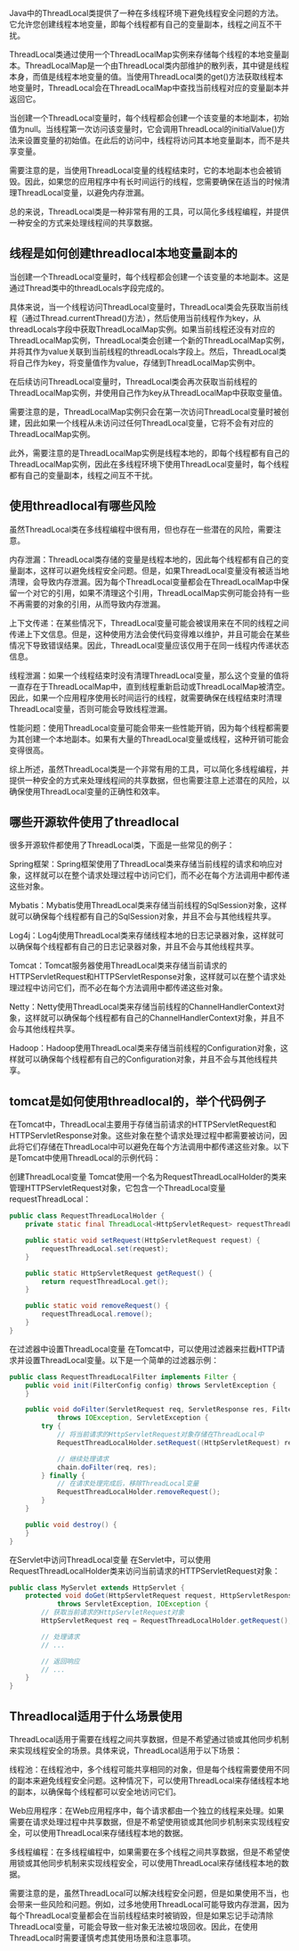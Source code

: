 Java中的ThreadLocal类提供了一种在多线程环境下避免线程安全问题的方法。它允许您创建线程本地变量，即每个线程都有自己的变量副本，线程之间互不干扰。

ThreadLocal类通过使用一个ThreadLocalMap实例来存储每个线程的本地变量副本。ThreadLocalMap是一个由ThreadLocal类内部维护的散列表，其中键是线程本身，而值是线程本地变量的值。当使用ThreadLocal类的get()方法获取线程本地变量时，ThreadLocal会在ThreadLocalMap中查找当前线程对应的变量副本并返回它。

当创建一个ThreadLocal变量时，每个线程都会创建一个该变量的本地副本，初始值为null。当线程第一次访问该变量时，它会调用ThreadLocal的initialValue()方法来设置变量的初始值。在此后的访问中，线程将访问其本地变量副本，而不是共享变量。

需要注意的是，当使用ThreadLocal变量的线程结束时，它的本地副本也会被销毁。因此，如果您的应用程序中有长时间运行的线程，您需要确保在适当的时候清理ThreadLocal变量，以避免内存泄漏。

总的来说，ThreadLocal类是一种非常有用的工具，可以简化多线程编程，并提供一种安全的方式来处理线程间的共享数据。

## 线程是如何创建threadlocal本地变量副本的

当创建一个ThreadLocal变量时，每个线程都会创建一个该变量的本地副本。这是通过Thread类中的threadLocals字段完成的。

具体来说，当一个线程访问ThreadLocal变量时，ThreadLocal类会先获取当前线程（通过Thread.currentThread()方法），然后使用当前线程作为key，从threadLocals字段中获取ThreadLocalMap实例。如果当前线程还没有对应的ThreadLocalMap实例，ThreadLocal类会创建一个新的ThreadLocalMap实例，并将其作为value关联到当前线程的threadLocals字段上。然后，ThreadLocal类将自己作为key，将变量值作为value，存储到ThreadLocalMap实例中。

在后续访问ThreadLocal变量时，ThreadLocal类会再次获取当前线程的ThreadLocalMap实例，并使用自己作为key从ThreadLocalMap中获取变量值。

需要注意的是，ThreadLocalMap实例只会在第一次访问ThreadLocal变量时被创建，因此如果一个线程从未访问过任何ThreadLocal变量，它将不会有对应的ThreadLocalMap实例。

此外，需要注意的是ThreadLocalMap实例是线程本地的，即每个线程都有自己的ThreadLocalMap实例，因此在多线程环境下使用ThreadLocal变量时，每个线程都有自己的变量副本，线程之间互不干扰。

## 使用threadlocal有哪些风险

虽然ThreadLocal类在多线程编程中很有用，但也存在一些潜在的风险，需要注意。

内存泄漏：ThreadLocal类存储的变量是线程本地的，因此每个线程都有自己的变量副本，这样可以避免线程安全问题。但是，如果ThreadLocal变量没有被适当地清理，会导致内存泄漏。因为每个ThreadLocal变量都会在ThreadLocalMap中保留一个对它的引用，如果不清理这个引用，ThreadLocalMap实例可能会持有一些不再需要的对象的引用，从而导致内存泄漏。

上下文传递：在某些情况下，ThreadLocal变量可能会被误用来在不同的线程之间传递上下文信息。但是，这种使用方法会使代码变得难以维护，并且可能会在某些情况下导致错误结果。因此，ThreadLocal变量应该仅用于在同一线程内传递状态信息。

线程泄漏：如果一个线程结束时没有清理ThreadLocal变量，那么这个变量的值将一直存在于ThreadLocalMap中，直到线程重新启动或ThreadLocalMap被清空。因此，如果一个应用程序使用长时间运行的线程，就需要确保在线程结束时清理ThreadLocal变量，否则可能会导致线程泄漏。

性能问题：使用ThreadLocal变量可能会带来一些性能开销，因为每个线程都需要为其创建一个本地副本。如果有大量的ThreadLocal变量或线程，这种开销可能会变得很高。

综上所述，虽然ThreadLocal类是一个非常有用的工具，可以简化多线程编程，并提供一种安全的方式来处理线程间的共享数据，但也需要注意上述潜在的风险，以确保使用ThreadLocal变量的正确性和效率。

## 哪些开源软件使用了threadlocal

很多开源软件都使用了ThreadLocal类，下面是一些常见的例子：

Spring框架：Spring框架使用了ThreadLocal类来存储当前线程的请求和响应对象，这样就可以在整个请求处理过程中访问它们，而不必在每个方法调用中都传递这些对象。

Mybatis：Mybatis使用ThreadLocal类来存储当前线程的SqlSession对象，这样就可以确保每个线程都有自己的SqlSession对象，并且不会与其他线程共享。

Log4j：Log4j使用ThreadLocal类来存储线程本地的日志记录器对象，这样就可以确保每个线程都有自己的日志记录器对象，并且不会与其他线程共享。

Tomcat：Tomcat服务器使用ThreadLocal类来存储当前请求的HTTPServletRequest和HTTPServletResponse对象，这样就可以在整个请求处理过程中访问它们，而不必在每个方法调用中都传递这些对象。

Netty：Netty使用ThreadLocal类来存储当前线程的ChannelHandlerContext对象，这样就可以确保每个线程都有自己的ChannelHandlerContext对象，并且不会与其他线程共享。

Hadoop：Hadoop使用ThreadLocal类来存储当前线程的Configuration对象，这样就可以确保每个线程都有自己的Configuration对象，并且不会与其他线程共享。

## tomcat是如何使用threadlocal的，举个代码例子

在Tomcat中，ThreadLocal主要用于存储当前请求的HTTPServletRequest和HTTPServletResponse对象。这些对象在整个请求处理过程中都需要被访问，因此将它们存储在ThreadLocal中可以避免在每个方法调用中都传递这些对象。以下是Tomcat中使用ThreadLocal的示例代码：

创建ThreadLocal变量
Tomcat使用一个名为RequestThreadLocalHolder的类来管理HTTPServletRequest对象，它包含一个ThreadLocal变量requestThreadLocal：

```java
public class RequestThreadLocalHolder {
    private static final ThreadLocal<HttpServletRequest> requestThreadLocal = new ThreadLocal<>();

    public static void setRequest(HttpServletRequest request) {
        requestThreadLocal.set(request);
    }

    public static HttpServletRequest getRequest() {
        return requestThreadLocal.get();
    }

    public static void removeRequest() {
        requestThreadLocal.remove();
    }
}
```

在过滤器中设置ThreadLocal变量
在Tomcat中，可以使用过滤器来拦截HTTP请求并设置ThreadLocal变量。以下是一个简单的过滤器示例：

```java
public class RequestThreadLocalFilter implements Filter {
    public void init(FilterConfig config) throws ServletException {
    }

    public void doFilter(ServletRequest req, ServletResponse res, FilterChain chain)
            throws IOException, ServletException {
        try {
            // 将当前请求的HttpServletRequest对象存储在ThreadLocal中
            RequestThreadLocalHolder.setRequest((HttpServletRequest) req);

            // 继续处理请求
            chain.doFilter(req, res);
        } finally {
            // 在请求处理完成后，移除ThreadLocal变量
            RequestThreadLocalHolder.removeRequest();
        }
    }

    public void destroy() {
    }
}

```

在Servlet中访问ThreadLocal变量
在Servlet中，可以使用RequestThreadLocalHolder类来访问当前请求的HTTPServletRequest对象：

```java
public class MyServlet extends HttpServlet {
    protected void doGet(HttpServletRequest request, HttpServletResponse response)
            throws ServletException, IOException {
        // 获取当前请求的HttpServletRequest对象
        HttpServletRequest req = RequestThreadLocalHolder.getRequest();

        // 处理请求
        // ...

        // 返回响应
        // ...
    }
}
```

## Threadlocal适用于什么场景使用

ThreadLocal适用于需要在线程之间共享数据，但是不希望通过锁或其他同步机制来实现线程安全的场景。具体来说，ThreadLocal适用于以下场景：

线程池：在线程池中，多个线程可能共享相同的对象，但是每个线程需要使用不同的副本来避免线程安全问题。这种情况下，可以使用ThreadLocal来存储线程本地的副本，以确保每个线程都可以安全地访问它们。

Web应用程序：在Web应用程序中，每个请求都由一个独立的线程来处理。如果需要在请求处理过程中共享数据，但是不希望使用锁或其他同步机制来实现线程安全，可以使用ThreadLocal来存储线程本地的数据。

多线程编程：在多线程编程中，如果需要在多个线程之间共享数据，但是不希望使用锁或其他同步机制来实现线程安全，可以使用ThreadLocal来存储线程本地的数据。

需要注意的是，虽然ThreadLocal可以解决线程安全问题，但是如果使用不当，也会带来一些风险和问题。例如，过多地使用ThreadLocal可能导致内存泄漏，因为每个ThreadLocal变量都会在当前线程结束时被销毁，但是如果忘记手动清除ThreadLocal变量，可能会导致一些对象无法被垃圾回收。因此，在使用ThreadLocal时需要谨慎考虑其使用场景和注意事项。
